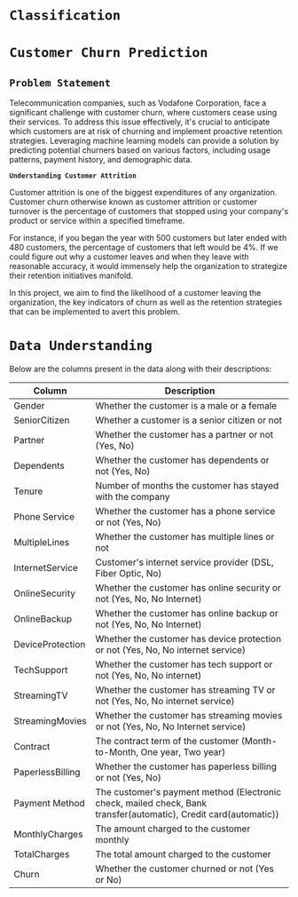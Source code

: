 # `Classification`
# `Customer Churn Prediction`

## `Problem Statement`
Telecommunication companies, such as Vodafone Corporation, face a significant challenge with customer churn, where customers cease using their services. To address this issue effectively, it's crucial to anticipate which customers are at risk of churning and implement proactive retention strategies. Leveraging machine learning models can provide a solution by predicting potential churners based on various factors, including usage patterns, payment history, and demographic data.

**`Understanding Customer Attrition`**

Customer attrition is one of the biggest expenditures of any organization. Customer churn otherwise known as customer attrition or customer turnover is the percentage of customers that stopped using your company's product or service within a specified timeframe.

For instance, if you began the year with 500 customers but later ended with 480 customers, the percentage of customers that left would be 4%. If we could figure out why a customer leaves and when they leave with reasonable accuracy, it would immensely help the organization to strategize their retention initiatives manifold.

In this project, we aim to find the likelihood of a customer leaving the organization, the key indicators of churn as well as the retention strategies that can be implemented to avert this problem.

# `Data Understanding`

Below are the columns present in the data along with their descriptions:

| Column            | Description                                                         |
|-------------------|---------------------------------------------------------------------|
| Gender            | Whether the customer is a male or a female                         |
| SeniorCitizen     | Whether a customer is a senior citizen or not                       |
| Partner           | Whether the customer has a partner or not (Yes, No)                 |
| Dependents        | Whether the customer has dependents or not (Yes, No)                |
| Tenure            | Number of months the customer has stayed with the company          |
| Phone Service     | Whether the customer has a phone service or not (Yes, No)           |
| MultipleLines     | Whether the customer has multiple lines or not                      |
| InternetService   | Customer's internet service provider (DSL, Fiber Optic, No)        |
| OnlineSecurity    | Whether the customer has online security or not (Yes, No, No Internet) |
| OnlineBackup      | Whether the customer has online backup or not (Yes, No, No Internet) |
| DeviceProtection  | Whether the customer has device protection or not (Yes, No, No internet service) |
| TechSupport       | Whether the customer has tech support or not (Yes, No, No internet) |
| StreamingTV       | Whether the customer has streaming TV or not (Yes, No, No internet service) |
| StreamingMovies   | Whether the customer has streaming movies or not (Yes, No, No Internet service) |
| Contract          | The contract term of the customer (Month-to-Month, One year, Two year) |
| PaperlessBilling  | Whether the customer has paperless billing or not (Yes, No)        |
| Payment Method    | The customer's payment method (Electronic check, mailed check, Bank transfer(automatic), Credit card(automatic)) |
| MonthlyCharges    | The amount charged to the customer monthly                          |
| TotalCharges      | The total amount charged to the customer                            |
| Churn             | Whether the customer churned or not (Yes or No)                     |

